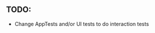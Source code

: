 TODO:
-------------------------------------------------
- Change AppTests and/or UI tests to do interaction tests